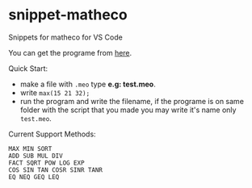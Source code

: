 # snippet-matheco
Snippets for matheco for VS Code

You can get the programe from [here](https://raw.githubusercontent.com/splimter/snippet-matheco/master/matheco.exe).

Quick Start:
* make a file with `.meo` type **e.g: test.meo**.
* write `max(15 21 32);`
* run the program and write the filename, if the programe is on same folder with the script that you made you may write it's name only `test.meo`.

Current Support Methods:
```
MAX MIN SORT
ADD SUB MUL DIV
FACT SQRT POW LOG EXP
COS SIN TAN COSR SINR TANR
EQ NEQ GEQ LEQ
```